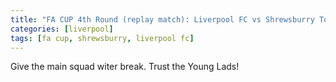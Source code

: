 ```yaml
---
title: "FA CUP 4th Round (replay match): Liverpool FC vs Shrewsburry Town"
categories: [liverpool]
tags: [fa cup, shrewsburry, liverpool fc]
---
```

Give the main squad witer break. Trust the Young Lads!
